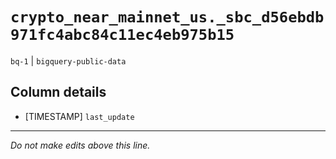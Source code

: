 # `crypto_near_mainnet_us._sbc_d56ebdb971fc4abc84c11ec4eb975b15`
`bq-1` | `bigquery-public-data`

## Column details
* [TIMESTAMP] `last_update`

-------------------------------------------------------------------------------
*Do not make edits above this line.*

